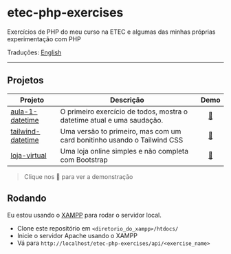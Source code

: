 # etec-php-exercises
Exercícios de PHP do meu curso na ETEC e algumas das minhas próprias experimentação com PHP

Traduções: [English](README.md)

---

## Projetos

| Projeto                                    | Descrição                                                               |                               Demo                               |
| ------------------------------------------ | ----------------------------------------------------------------------- | :--------------------------------------------------------------: |
| [aula-1-datetime](api/aula-1-datetime)     | O primeiro exercício de todos, mostra o datetime atual e uma saudação.  |  [🔗](https://etec-php-exercises.vercel.app/api/aula-1-datetime)  |
| [tailwind-datetime](api/tailwind-datetime) | Uma versão to primeiro, mas com um card bonitinho usando o Tailwind CSS | [🔗](https://etec-php-exercises.vercel.app/api/tailwind-datetime) |
| [loja-virtual](api/loja-virtual)           | Uma loja online simples e não completa com Bootstrap                    |   [🔗](https://etec-php-exercises.vercel.app/api/loja-virtual)    |


> Clique nos 🔗 para ver a demonstração

## Rodando

Eu estou usando o [XAMPP](https://www.apachefriends.org/) para rodar o servidor local.

- Clone este repositório em `<diretorio_do_xampp>/htdocs/`
- Inicie o servidor Apache usando o XAMPP
- Vá para `http://localhost/etec-php-exercises/api/<exercise_name>`
